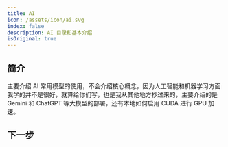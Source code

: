 ```yaml
---
title: AI
icon: /assets/icon/ai.svg
index: false
description: AI 目录和基本介绍
isOriginal: true
---
```


## 简介

主要介绍 AI 常用模型的使用，不会介绍核心概念，因为人工智能和机器学习方面我学的并不是很好，就算给你们写，也是我从其他地方抄过来的，主要介绍的是 Gemini 和 ChatGPT 等大模型的部署，还有本地如何启用 CUDA 进行 GPU 加速。

## 下一步

